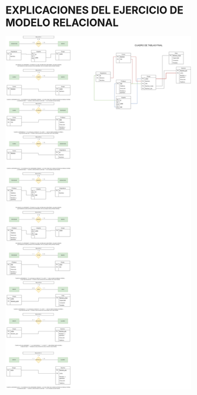 # EXPLICACIONES DEL EJERCICIO DE MODELO RELACIONAL
![Imagen del ejercicio](images/Tarea-entregable-2-MR.png)
